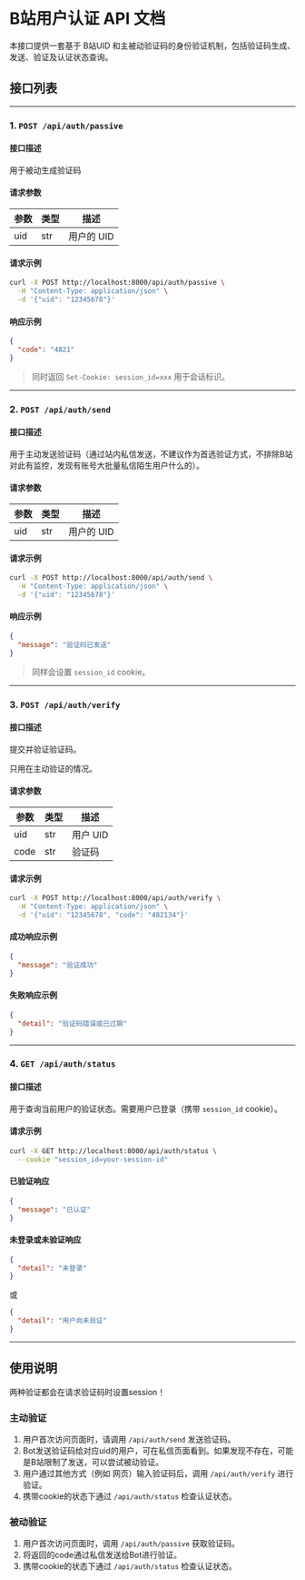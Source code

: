 # B站用户认证 API 文档

本接口提供一套基于 B站UID 和主被动验证码的身份验证机制，包括验证码生成、发送、验证及认证状态查询。

## 接口列表

---

### 1. `POST /api/auth/passive`

#### 接口描述

用于被动生成验证码

#### 请求参数

| 参数 | 类型 | 描述       |
| ---- | ---- | ---------- |
| uid  | str  | 用户的 UID |

#### 请求示例

```bash
curl -X POST http://localhost:8000/api/auth/passive \
  -H "Content-Type: application/json" \
  -d '{"uid": "12345678"}'
```

#### 响应示例

```json
{
  "code": "4821"
}
```

> 同时返回 `Set-Cookie: session_id=xxx` 用于会话标识。

---

### 2. `POST /api/auth/send`

#### 接口描述

用于主动发送验证码（通过站内私信发送，不建议作为首选验证方式，不排除B站对此有监控，发现有账号大批量私信陌生用户什么的）。

#### 请求参数

| 参数 | 类型 | 描述       |
| ---- | ---- | ---------- |
| uid  | str  | 用户的 UID |

#### 请求示例

```bash
curl -X POST http://localhost:8000/api/auth/send \
  -H "Content-Type: application/json" \
  -d '{"uid": "12345678"}'
```

#### 响应示例

```json
{
  "message": "验证码已发送"
}
```

> 同样会设置 `session_id` cookie。

---

### 3. `POST /api/auth/verify`

#### 接口描述

提交并验证验证码。

只用在主动验证的情况。

#### 请求参数

| 参数 | 类型 | 描述     |
| ---- | ---- | -------- |
| uid  | str  | 用户 UID |
| code | str  | 验证码   |

#### 请求示例

```bash
curl -X POST http://localhost:8000/api/auth/verify \
  -H "Content-Type: application/json" \
  -d '{"uid": "12345678", "code": "482134"}'
```

#### 成功响应示例

```json
{
  "message": "验证成功"
}
```

#### 失败响应示例

```json
{
  "detail": "验证码错误或已过期"
}
```

---

### 4. `GET /api/auth/status`

#### 接口描述

用于查询当前用户的验证状态。需要用户已登录（携带 `session_id` cookie）。

#### 请求示例

```bash
curl -X GET http://localhost:8000/api/auth/status \
  --cookie "session_id=your-session-id"
```

#### 已验证响应

```json
{
  "message": "已认证"
}
```

#### 未登录或未验证响应

```json
{
  "detail": "未登录"
}
```

或

```json
{
  "detail": "用户尚未验证"
}
```

---

## 使用说明

两种验证都会在请求验证码时设置session！

### 主动验证

1. 用户首次访问页面时，请调用 `/api/auth/send` 发送验证码。
2. Bot发送验证码给对应uid的用户，可在私信页面看到。如果发现不存在，可能是B站限制了发送，可以尝试被动验证。
3. 用户通过其他方式（例如 网页）输入验证码后，调用 `/api/auth/verify` 进行验证。
4. 携带cookie的状态下通过 `/api/auth/status` 检查认证状态。

### 被动验证

1. 用户首次访问页面时，调用 `/api/auth/passive` 获取验证码。
2. 将返回的code通过私信发送给Bot进行验证。
3. 携带cookie的状态下通过 `/api/auth/status` 检查认证状态。
